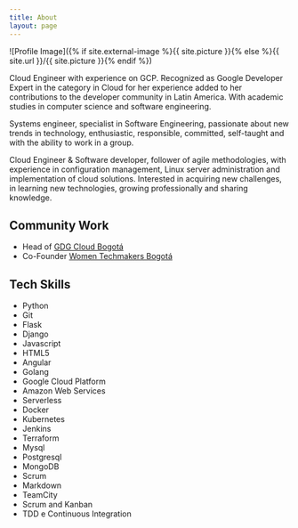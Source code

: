 ```yaml
---
title: About
layout: page
---
```

![Profile Image]({% if site.external-image %}{{ site.picture }}{% else %}{{ site.url }}/{{ site.picture }}{% endif %})

<p>Cloud Engineer with experience on GCP. Recognized as Google Developer Expert 
in the category in Cloud for her experience added to her contributions to the 
developer community in Latin America. With academic studies in computer science
and software engineering.</p>

<p>Systems engineer, specialist in Software Engineering, passionate about new 
trends in technology, enthusiastic, responsible, committed, self-taught and with
the ability to work in a group. </p>

<p>Cloud Engineer & Software developer, follower of agile methodologies, with 
experience in configuration management, Linux server administration and 
implementation of cloud solutions. Interested in acquiring new challenges, in 
learning new technologies, growing professionally and sharing knowledge. </p>


<h2>Community Work</h2>

<ul>
	<li> Head of <a href="https://www.meetup.com/es-ES/GGD-Cloud-Bogota/"> GDG Cloud Bogotá </a></li>
	<li> Co-Founder <a href="https://www.meetup.com/es-ES/WTM-Bogota/"> Women Techmakers Bogotá </a></li>
</ul>


<h2>Tech Skills</h2>

<ul class="skill-list">
	<li>Python</li>
	<li>Git</li>
	<li>Flask</li>
	<li>Django</li>
	<li>Javascript</li>
	<li>HTML5</li>
	<li>Angular</li>
	<li>Golang</li>
	<li>Google Cloud Platform</li>
	<li>Amazon Web Services</li>
	<li>Serverless</li>
	<li>Docker</li>
	<li>Kubernetes</li>
	<li>Jenkins</li>
	<li>Terraform</li>
	<li>Mysql</li>
	<li>Postgresql</li>
	<li>MongoDB</li>
	<li>Scrum</li>
	<li>Markdown</li>
	<li>TeamCity</li>
	<li>Scrum and Kanban</li>
	<li>TDD e Continuous Integration</li>
</ul>


